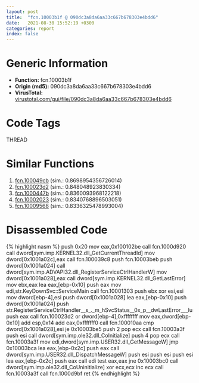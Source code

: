 ```yaml
---
layout: post
title:  "fcn.10003b1f @ 090dc3a8da6aa33c667b678303e4bdd6"
date:   2021-08-30 15:52:19 +0300
categories: report
index: false
---
```


# Generic Information
- **Function:** fcn.10003b1f
- **Origin (md5):** 090dc3a8da6aa33c667b678303e4bdd6
- **VirusTotal:** [virustotal.com/gui/file/090dc3a8da6aa33c667b678303e4bdd6][virustotal_ref]

# Code Tags
<span class="tag" id="THREAD">THREAD</span>


# Similar Functions

1. [fcn.100049cb][similar_1_ref] (sim.: 0.8698954356726014)
2. [fcn.100023d2][similar_2_ref] (sim.: 0.848048923830334)
3. [fcn.1000447b][similar_3_ref] (sim.: 0.8360093968122218)
4. [fcn.10002023][similar_4_ref] (sim.: 0.8340768896503051)
5. [fcn.10009568][similar_5_ref] (sim.: 0.8336325478993004)


# Disassembled Code

{% highlight nasm %}
push 0x20
mov eax,0x100102be
call fcn.1000d920
call dword[sym.imp.KERNEL32.dll_GetCurrentThreadId]
mov dword[0x1001a02c],eax
call fcn.100039c8
push fcn.10003beb
push dword[0x1001a024]
call dword[sym.imp.ADVAPI32.dll_RegisterServiceCtrlHandlerW]
mov dword[0x1001a028],eax
call dword[sym.imp.KERNEL32.dll_GetLastError]
mov ebx,eax
lea eax,[ebp-0x10]
push eax
mov edi,str.KeyDownSvc::ServiceMain
call fcn.10001303
push ebx
xor esi,esi
mov dword[ebp-4],esi
push dword[0x1001a028]
lea eax,[ebp-0x10]
push dword[0x1001a024]
push str.RegisterServiceCtrlHandler__s_._m_hSvcStatus__0x_p__dwLastError___lu
push eax
call fcn.100023d2
or dword[ebp-4],0xffffffff
mov eax,dword[ebp-0x10]
add esp,0x14
add eax,0xfffffff0
call fcn.100010aa
cmp dword[0x1001a028],esi
je 0x10003be5
push 2
pop ecx
call fcn.10003a3f
push esi
call dword[sym.imp.ole32.dll_CoInitialize]
push 4
pop ecx
call fcn.10003a3f
mov edi,dword[sym.imp.USER32.dll_GetMessageW]
jmp 0x10003bca
lea eax,[ebp-0x2c]
push eax
call dword[sym.imp.USER32.dll_DispatchMessageW]
push esi
push esi
push esi
lea eax,[ebp-0x2c]
push eax
call edi
test eax,eax
jne 0x10003bc0
call dword[sym.imp.ole32.dll_CoUninitialize]
xor ecx,ecx
inc ecx
call fcn.10003a3f
call fcn.1000d9bf
ret 
{% endhighlight %}


[similar_1_ref]: /report/fcn.100049cb@01917ef1a6330a4695a0deaf2b7bc13a
[similar_2_ref]: /report/fcn.100023d2@090dc3a8da6aa33c667b678303e4bdd6
[similar_3_ref]: /report/fcn.1000447b@01917ef1a6330a4695a0deaf2b7bc13a
[similar_4_ref]: /report/fcn.10002023@dc3e2cdf680078d293de3e2d92ba613c
[similar_5_ref]: /report/fcn.10009568@01917ef1a6330a4695a0deaf2b7bc13a
[virustotal_ref]: https://www.virustotal.com/gui/file/090dc3a8da6aa33c667b678303e4bdd6